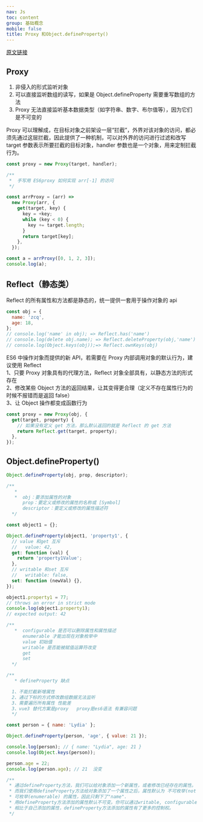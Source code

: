 ```yaml
---
nav: Js
toc: content
group: 基础概念
mobile: false
title: Proxy 和Object.defineProperty()
---
```


<a href="https://juejin.cn/post/7069397770766909476" target="_blank">原文链接</a>

## Proxy

1. 非侵入的形式监听对象
2. 可以直接监听数组的读写，如果是 Object.defineProperty 需要重写数组的方法
3. Proxy 无法直接监听基本数据类型（如字符串、数字、布尔值等），因为它们是不可变的

Proxy 可以理解成，在目标对象之前架设一层“拦截”，外界对该对象的访问，都必须先通过这层拦截，因此提供了一种机制，可以对外界的访问进行过滤和改写 target 参数表示所要拦截的目标对象，handler 参数也是一个对象，用来定制拦截行为。

```js
const proxy = new Proxy(target, handler);

/**
 *  手写用 ES6proxy 如何实现 arr[-1] 的访问
 */

const arrProxy = (arr) =>
  new Proxy(arr, {
    get(target, key) {
      key = +key;
      while (key < 0) {
        key += target.length;
      }
      return target[key];
    },
  });

const a = arrProxy([0, 1, 2, 3]);
console.log(a);
```

## Reflect（静态类）

Reflect 的所有属性和方法都是静态的，统一提供一套用于操作对象的 api

```js
const obj = {
  name: 'zcq',
  age: 18,
};
// console.log('name' in obj); => Reflect.has('name')
// console.log(delete obj.name); => Reflect.deleteProperty(obj,'name')
// console.log(Object.keys(obj));=> Reflect.ownKeys(obj)
```

ES6 中操作对象而提供的新 API，若需要在 Proxy 内部调用对象的默认行为，建议使用 Reflect  
1、只要 Proxy 对象具有的代理方法，Reflect 对象全部具有，以静态方法的形式存在  
2、修改某些 Object 方法的返回结果，让其变得更合理（定义不存在属性行为的时候不报错而是返回 false）  
3、让 Object 操作都变成函数行为

```js
const proxy = new Proxy(obj, {
  get(target, property) {
    // 如果没有定义 get 方法，那么默认返回的就是 Reflect 的 get 方法
    return Reflect.get(target, property);
  },
});
```

## Object.defineProperty()

```js
Object.defineProperty(obj, prop, descriptor);

/**
   * 
   *  obj：要添加属性的对象
      prop：要定义或修改的属性的名称或 [Symbol]
      descriptor：要定义或修改的属性描述符
  */

const object1 = {};

Object.defineProperty(object1, 'property1', {
  // value 和get 互斥
  //   value: 42,
  get: function (val) {
    return 'property1Value';
  },
  // writable 和set 互斥
  //   writable: false,
  set: function (newVal) {},
});

object1.property1 = 77;
// throws an error in strict mode
console.log(object1.property1);
// expected output: 42

/**
   *  configurable 是否可以删除属性和属性描述
      enumerable 才能出现在对象枚举中
      value 初始值
      writable 是否能被赋值运算符改变
      get
      set
  */

/**
   * defineProperty 缺点

  1、不能拦截新增属性
  2、通过下标的方式修改数组数据无法监听
  3、需要遍历所有属性 性能差
  3、vue3 替代方案是proxy   proxy是es6语法 有兼容问题
  */

const person = { name: 'Lydia' };

Object.defineProperty(person, 'age', { value: 21 });

console.log(person); // { name: "Lydia", age: 21 }
console.log(Object.keys(person));

person.age = 22;
console.log(person.age); // 21  没变

/**
 * 通过defineProperty方法，我们可以给对象添加一个新属性，或者修改已经存在的属性。
 * 而我们使用defineProperty方法给对象添加了一个属性之后，属性默认为 不可枚举(not enumerable). Object.keys方法仅返回对象中
 * 可枚举(enumerable) 的属性，因此只剩下了"name".
 * 用defineProperty方法添加的属性默认不可变。你可以通过writable, configurable 和 enumerable属性来改变这一行为。这样的话，
 * 相比于自己添加的属性，defineProperty方法添加的属性有了更多的控制权。
 */
```
